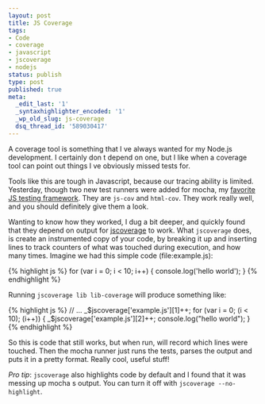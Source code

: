```yaml
---
layout: post
title: JS Coverage
tags:
- Code
- coverage
- javascript
- jscoverage
- nodejs
status: publish
type: post
published: true
meta:
  _edit_last: '1'
  _syntaxhighlighter_encoded: '1'
  _wp_old_slug: js-coverage
  dsq_thread_id: '589030417'
---
```

A coverage tool is something that I ve always wanted for my Node.js development. I certainly don t depend on one, but I like when a coverage tool can point out things I ve obviously missed tests for.

Tools like this are tough in Javascript, because our tracing ability is limited. Yesterday, though   two new test runners were added for mocha, my <a href="http://seejohncode.com/2012/01/13/javascript-testing-with-mocha">favorite JS testing framework</a>. They are <code>js-cov</code> and <code>html-cov</code>. They work really well, and you should definitely give them a look.

Wanting to know how they worked, I dug a bit deeper, and quickly found that they depend on output for <a href="http://siliconforks.com/jscoverage/">jscoverage</a> to work. What <code>jscoverage</code> does, is create an instrumented copy of your code, by breaking it up and inserting lines to track counters of what was touched during execution, and how many times. Imagine we had this simple code (file:example.js):

{% highlight js %}
for (var i = 0; i < 10; i++) {
  console.log('hello world');
}
{% endhighlight %}

Running <code>jscoverage lib lib-coverage</code> will produce something like:

{% highlight js %}
// ...
_$jscoverage['example.js'][1]++;
for (var i = 0; (i < 10); (i++)) {
  _$jscoverage['example.js'][2]++;
  console.log("hello world");
}
{% endhighlight %}

So this is code that still works, but when run, will record which lines were touched. Then the mocha runner just runs the tests, parses the output and puts it in a pretty format. Really cool, useful stuff!

<em>Pro tip</em>: <code>jscoverage</code> also highlights code by default and I found that it was messing up mocha s output. You can turn it off with <code>jscoverage --no-highlight</code>.
